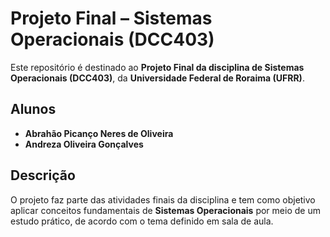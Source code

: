 # Projeto Final – Sistemas Operacionais (DCC403)

Este repositório é destinado ao **Projeto Final da disciplina de Sistemas Operacionais (DCC403)**, da **Universidade Federal de Roraima (UFRR)**.

## Alunos
- **Abrahão Picanço Neres de Oliveira**
- **Andreza Oliveira Gonçalves**

## Descrição
O projeto faz parte das atividades finais da disciplina e tem como objetivo aplicar conceitos fundamentais de **Sistemas Operacionais** por meio de um estudo prático, de acordo com o tema definido em sala de aula.
